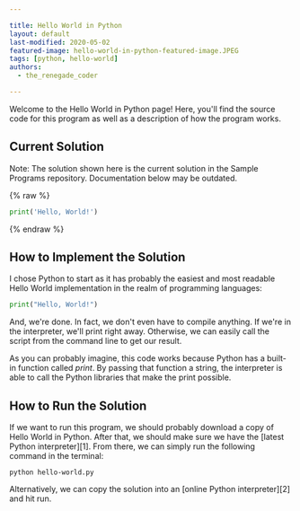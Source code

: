 ```yaml
---

title: Hello World in Python
layout: default
last-modified: 2020-05-02
featured-image: hello-world-in-python-featured-image.JPEG
tags: [python, hello-world]
authors:
  - the_renegade_coder

---
```


Welcome to the Hello World in Python page! Here, you'll find the source code for this program as well as a description of how the program works.

## Current Solution

Note: The solution shown here is the current solution in the Sample Programs repository. Documentation below may be outdated.

{% raw %}

```Python
print('Hello, World!')

```

{% endraw %}

## How to Implement the Solution

I chose Python to start as it has probably the easiest and most readable 
Hello World implementation in the realm of programming languages:

```python
print("Hello, World!")
```
And, we're done. In fact, we don't even have to compile anything. If we're in 
the interpreter, we'll print right away. Otherwise, we can easily call the 
script from the command line to get our result.

As you can probably imagine, this code works because Python has a built-in 
function called *print*. By passing that function a string, the interpreter 
is able to call the Python libraries that make the print possible.


## How to Run the Solution

If we want to run this program, we should probably download a copy of 
Hello World in Python. After that, we should make sure we have the 
[latest Python interpreter][1]. From there, we can simply run the following 
command in the terminal:

```console
python hello-world.py
```

Alternatively, we can copy the solution into an [online Python interpreter][2] 
and hit run.
